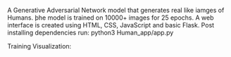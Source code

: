 A Generative Adversarial Network model that generates real like iamges of Humans. þhe model is trained on 10000+ images for 25 epochs.
A web interface is created using HTML, CSS, JavaScript and basic Flask.
Post installing dependencies run: python3 Human_app/app.py

Training Visualization:
